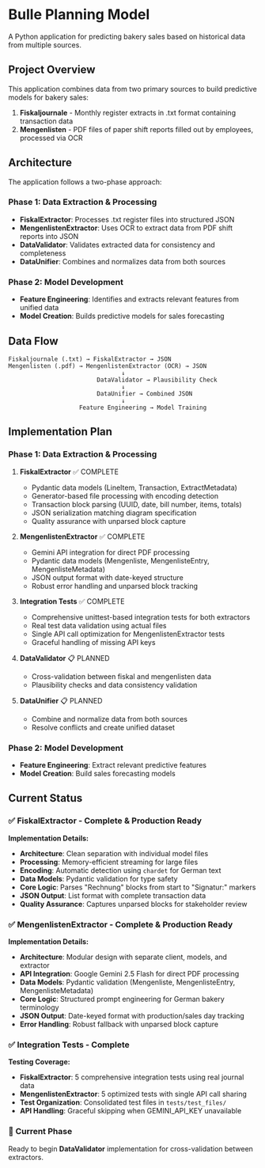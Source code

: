 # Bulle Planning Model

A Python application for predicting bakery sales based on historical data from multiple sources.

## Project Overview

This application combines data from two primary sources to build predictive models for bakery sales:

1. **Fiskaljournale** - Monthly register extracts in .txt format containing transaction data
2. **Mengenlisten** - PDF files of paper shift reports filled out by employees, processed via OCR

## Architecture

The application follows a two-phase approach:

### Phase 1: Data Extraction & Processing
- **FiskalExtractor**: Processes .txt register files into structured JSON
- **MengenlistenExtractor**: Uses OCR to extract data from PDF shift reports into JSON  
- **DataValidator**: Validates extracted data for consistency and completeness
- **DataUnifier**: Combines and normalizes data from both sources

### Phase 2: Model Development
- **Feature Engineering**: Identifies and extracts relevant features from unified data
- **Model Creation**: Builds predictive models for sales forecasting

## Data Flow

```
Fiskaljournale (.txt) → FiskalExtractor → JSON
Mengenlisten (.pdf) → MengenlistenExtractor (OCR) → JSON
                                ↓
                         DataValidator → Plausibility Check
                                ↓  
                         DataUnifier → Combined JSON
                                ↓
                    Feature Engineering → Model Training
```

## Implementation Plan

### Phase 1: Data Extraction & Processing
1. **FiskalExtractor** ✅ COMPLETE
   - Pydantic data models (LineItem, Transaction, ExtractMetadata)
   - Generator-based file processing with encoding detection
   - Transaction block parsing (UUID, date, bill number, items, totals)
   - JSON serialization matching diagram specification
   - Quality assurance with unparsed block capture

2. **MengenlistenExtractor** ✅ COMPLETE
   - Gemini API integration for direct PDF processing
   - Pydantic data models (Mengenliste, MengenlisteEntry, MengenlisteMetadata)
   - JSON output format with date-keyed structure
   - Robust error handling and unparsed block tracking

3. **Integration Tests** ✅ COMPLETE
   - Comprehensive unittest-based integration tests for both extractors
   - Real test data validation using actual files
   - Single API call optimization for MengenlistenExtractor tests
   - Graceful handling of missing API keys

4. **DataValidator** 📋 PLANNED
   - Cross-validation between fiskal and mengenlisten data
   - Plausibility checks and data consistency validation

5. **DataUnifier** 📋 PLANNED
   - Combine and normalize data from both sources
   - Resolve conflicts and create unified dataset

### Phase 2: Model Development
- **Feature Engineering**: Extract relevant predictive features
- **Model Creation**: Build sales forecasting models

## Current Status

### ✅ FiskalExtractor - Complete & Production Ready

**Implementation Details:**
- **Architecture**: Clean separation with individual model files
- **Processing**: Memory-efficient streaming for large files
- **Encoding**: Automatic detection using `chardet` for German text
- **Data Models**: Pydantic validation for type safety
- **Core Logic**: Parses "Rechnung" blocks from start to "Signatur:" markers
- **JSON Output**: List format with complete transaction data
- **Quality Assurance**: Captures unparsed blocks for stakeholder review

### ✅ MengenlistenExtractor - Complete & Production Ready

**Implementation Details:**
- **Architecture**: Modular design with separate client, models, and extractor
- **API Integration**: Google Gemini 2.5 Flash for direct PDF processing
- **Data Models**: Pydantic validation (Mengenliste, MengenlisteEntry, MengenlisteMetadata)
- **Core Logic**: Structured prompt engineering for German bakery terminology
- **JSON Output**: Date-keyed format with production/sales day tracking
- **Error Handling**: Robust fallback with unparsed block capture

### ✅ Integration Tests - Complete

**Testing Coverage:**
- **FiskalExtractor**: 5 comprehensive integration tests using real journal data
- **MengenlistenExtractor**: 5 optimized tests with single API call sharing
- **Test Organization**: Consolidated test files in `tests/test_files/`
- **API Handling**: Graceful skipping when GEMINI_API_KEY unavailable

### 🔄 Current Phase
Ready to begin **DataValidator** implementation for cross-validation between extractors.